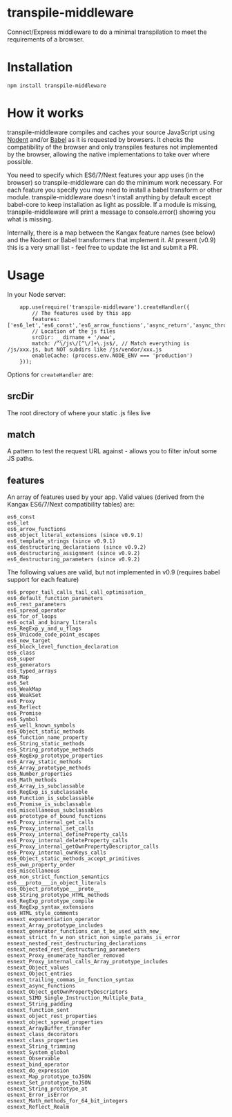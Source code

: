 transpile-middleware
============

Connect/Express middleware to do a minimal transpilation to meet the requirements of a browser.

Installation
============

	npm install transpile-middleware

How it works
=====
transpile-middleware compiles and caches your source JavaScript using [Nodent](http://nodent.mailed.me.uk) and/or [Babel](http://babeljs.io) as it is requested by browsers. It checks the compatibility of the browser and only transpiles features not implemented by the browser, allowing the native implementations to take over where possible.

You need to specify which ES6/7/Next features your app uses (in the browser) so transpile-middleware can do the minimum work necessary. For each feature you specify you _may_ need to install a babel transform or other module. transpile-middleware doesn't install anything by default except babel-core to keep installation as light as possible. If a module is missing, transpile-middleware will print a message to console.error() showing you what is missing.

Internally, there is a map between the Kangax feature names (see below) and the Nodent or Babel transformers that implement it. At present (v0.9) this is a very small list - feel free to update the list and submit a PR.

Usage
=====

In your Node server:

		app.use(require('transpile-middleware').createHandler({
		    // The features used by this app
		    features: ['es6_let','es6_const','es6_arrow_functions','async_return','async_throw','await_anywhere'],
		    // Location of the js files
            srcDir: __dirname + '/www',
            match: /^\/js\/[^\/]+\.js$/, // Match everything is /js/xxx.js, but NOT subdirs like /js/vendor/xxx.js
            enableCache: (process.env.NODE_ENV === 'production')
        }));

Options for `createHandler` are:

srcDir
-----
The root directory of where your static .js files live

match
-----
A pattern to test the request URL against - allows you to filter in/out some JS paths.

features
--------
An array of features used by your app. Valid values (derived from the Kangax ES6/7/Next compatibility tables) are:

	es6_const
	es6_let
	es6_arrow_functions
	es6_object_literal_extensions (since v0.9.1)
	es6_template_strings (since v0.9.1)
	es6_destructuring_declarations (since v0.9.2)
	es6_destructuring_assignment (since v0.9.2)
	es6_destructuring_parameters (since v0.9.2)

The following values are valid, but not implemented in v0.9 (requires babel support for each feature)

	es6_proper_tail_calls_tail_call_optimisation_
	es6_default_function_parameters
	es6_rest_parameters
	es6_spread_operator
	es6_for_of_loops
	es6_octal_and_binary_literals
	es6_RegExp_y_and_u_flags
	es6_Unicode_code_point_escapes
	es6_new_target
	es6_block_level_function_declaration
	es6_class
	es6_super
	es6_generators
	es6_typed_arrays
	es6_Map
	es6_Set
	es6_WeakMap
	es6_WeakSet
	es6_Proxy
	es6_Reflect
	es6_Promise
	es6_Symbol
	es6_well_known_symbols
	es6_Object_static_methods
	es6_function_name_property
	es6_String_static_methods
	es6_String_prototype_methods
	es6_RegExp_prototype_properties
	es6_Array_static_methods
	es6_Array_prototype_methods
	es6_Number_properties
	es6_Math_methods
	es6_Array_is_subclassable
	es6_RegExp_is_subclassable
	es6_Function_is_subclassable
	es6_Promise_is_subclassable
	es6_miscellaneous_subclassables
	es6_prototype_of_bound_functions
	es6_Proxy_internal_get_calls
	es6_Proxy_internal_set_calls
	es6_Proxy_internal_defineProperty_calls
	es6_Proxy_internal_deleteProperty_calls
	es6_Proxy_internal_getOwnPropertyDescriptor_calls
	es6_Proxy_internal_ownKeys_calls
	es6_Object_static_methods_accept_primitives
	es6_own_property_order
	es6_miscellaneous
	es6_non_strict_function_semantics
	es6___proto___in_object_literals
	es6_Object_prototype___proto__
	es6_String_prototype_HTML_methods
	es6_RegExp_prototype_compile
	es6_RegExp_syntax_extensions
	es6_HTML_style_comments
	esnext_exponentiation_operator
	esnext_Array_prototype_includes
	esnext_generator_functions_can_t_be_used_with_new_
	esnext_strict_fn_w_non_strict_non_simple_params_is_error
	esnext_nested_rest_destructuring_declarations
	esnext_nested_rest_destructuring_parameters
	esnext_Proxy_enumerate_handler_removed
	esnext_Proxy_internal_calls_Array_prototype_includes
	esnext_Object_values
	esnext_Object_entries
	esnext_trailing_commas_in_function_syntax
	esnext_async_functions
	esnext_Object_getOwnPropertyDescriptors
	esnext_SIMD_Single_Instruction_Multiple_Data_
	esnext_String_padding
	esnext_function_sent
	esnext_object_rest_properties
	esnext_object_spread_properties
	esnext_ArrayBuffer_transfer
	esnext_class_decorators
	esnext_class_properties
	esnext_String_trimming
	esnext_System_global
	esnext_Observable
	esnext_bind_operator
	esnext_do_expression
	esnext_Map_prototype_toJSON
	esnext_Set_prototype_toJSON
	esnext_String_prototype_at
	esnext_Error_isError
	esnext_Math_methods_for_64_bit_integers
	esnext_Reflect_Realm
